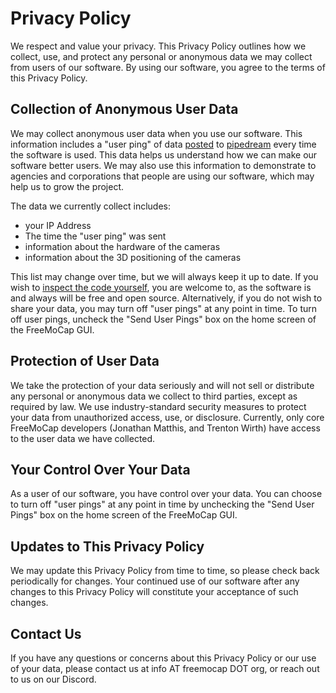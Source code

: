 # Privacy Policy

We respect and value your privacy. This Privacy Policy outlines how we collect, use, and protect any personal or anonymous data we may collect from users of our software. By using our software, you agree to the terms of this Privacy Policy.

## Collection of Anonymous User Data

We may collect anonymous user data when you use our software. This information includes a "user ping" of data [posted](https://requests.readthedocs.io/en/latest/user/quickstart/#post-a-multipart-encoded-file) to [pipedream](https://pipedream.com/) every time the software is used. This data helps us understand how we can make our software better users. We may also use this information to demonstrate to agencies and corporations that people are using our software, which may help us to grow the project.

The data we currently collect includes:
- your IP Address
- The time the "user ping" was sent 
- information about the hardware of the cameras
- information about the 3D positioning of the cameras 

This list may change over time, but we will always keep it up to date. If you wish to [inspect the code yourself](https://github.com/freemocap/freemocap), you are welcome to, as the software is and always will be free and open source. Alternatively, if you do not wish to share your data, you may turn off "user pings" at any point in time. To turn off user pings, uncheck the "Send User Pings" box on the home screen of the FreeMoCap GUI.

## Protection of User Data

We take the protection of your data seriously and will not sell or distribute any personal or anonymous data we collect to third parties, except as required by law. We use industry-standard security measures to protect your data from unauthorized access, use, or disclosure. Currently, only core FreeMoCap developers (Jonathan Matthis, and Trenton Wirth) have access to the user data we have collected.

## Your Control Over Your Data

As a user of our software, you have control over your data. You can choose to turn off "user pings" at any point in time by unchecking the "Send User Pings" box on the home screen of the FreeMoCap GUI.

## Updates to This Privacy Policy

We may update this Privacy Policy from time to time, so please check back periodically for changes. Your continued use of our software after any changes to this Privacy Policy will constitute your acceptance of such changes.

## Contact Us

If you have any questions or concerns about this Privacy Policy or our use of your data, please contact us at info AT freemocap DOT org, or reach out to us on our Discord.